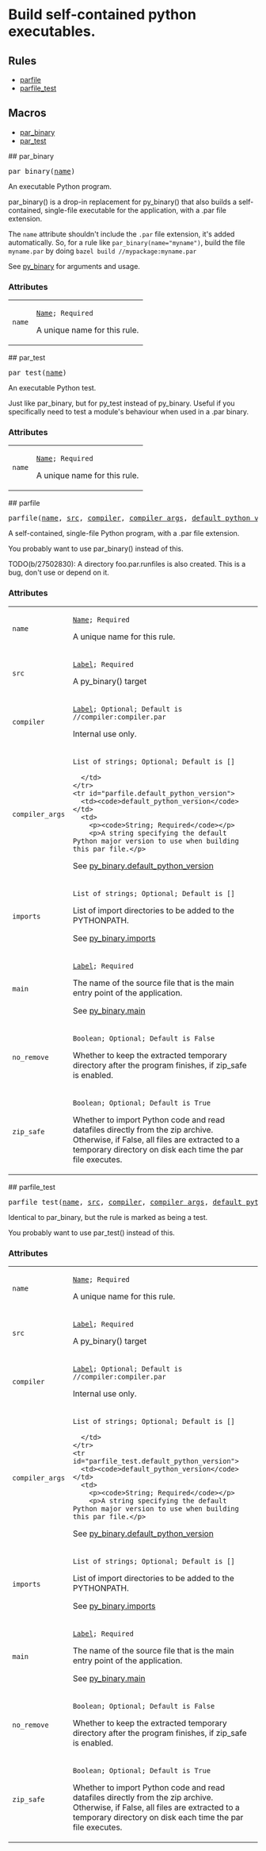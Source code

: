 
<!---
Documentation generated by Skydoc
-->
<h1>Build self-contained python executables.</h1>


<nav class="toc">
  <h2>Rules</h2>
  <ul>
    <li><a href="#parfile">parfile</a></li>
    <li><a href="#parfile_test">parfile_test</a></li>
  </ul>
  <h2>Macros</h2>
  <ul>
    <li><a href="#par_binary">par_binary</a></li>
    <li><a href="#par_test">par_test</a></li>
  </ul>
</nav>
<a name="par_binary"></a>
## par_binary

<pre>
par_binary(<a href="#par_binary.name">name</a>)
</pre>

An executable Python program.

par_binary() is a drop-in replacement for py_binary() that also
builds a self-contained, single-file executable for the
application, with a .par file extension.

The `name` attribute shouldn't include the `.par` file extension,
it's added automatically.  So, for a rule like
`par_binary(name="myname")`, build the file `myname.par` by doing
`bazel build //mypackage:myname.par`

See [py_binary](http://www.bazel.io/docs/be/python.html#py_binary)
for arguments and usage.


<a name="par_binary_args"></a>
### Attributes


<table class="params-table">
  <colgroup>
    <col class="col-param" />
    <col class="col-description" />
  </colgroup>
  <tbody>
    <tr id="par_binary.name">
      <td><code>name</code></td>
      <td>
        <p><code><a href="https://bazel.build/docs/build-ref.html#name">Name</a>; Required</code></p>
        <p>A unique name for this rule.</p>
      </td>
    </tr>
  </tbody>
</table>
<a name="par_test"></a>
## par_test

<pre>
par_test(<a href="#par_test.name">name</a>)
</pre>

An executable Python test.

Just like par_binary, but for py_test instead of py_binary.  Useful if you
specifically need to test a module's behaviour when used in a .par binary.


<a name="par_test_args"></a>
### Attributes


<table class="params-table">
  <colgroup>
    <col class="col-param" />
    <col class="col-description" />
  </colgroup>
  <tbody>
    <tr id="par_test.name">
      <td><code>name</code></td>
      <td>
        <p><code><a href="https://bazel.build/docs/build-ref.html#name">Name</a>; Required</code></p>
        <p>A unique name for this rule.</p>
      </td>
    </tr>
  </tbody>
</table>
<a name="parfile"></a>
## parfile

<pre>
parfile(<a href="#parfile.name">name</a>, <a href="#parfile.src">src</a>, <a href="#parfile.compiler">compiler</a>, <a href="#parfile.compiler_args">compiler_args</a>, <a href="#parfile.default_python_version">default_python_version</a>, <a href="#parfile.imports">imports</a>, <a href="#parfile.main">main</a>, <a href="#parfile.no_remove">no_remove</a>, <a href="#parfile.zip_safe">zip_safe</a>)
</pre>

A self-contained, single-file Python program, with a .par file extension.

You probably want to use par_binary() instead of this.

TODO(b/27502830): A directory foo.par.runfiles is also created. This
is a bug, don't use or depend on it.


<a name="parfile_args"></a>
### Attributes


<table class="params-table">
  <colgroup>
    <col class="col-param" />
    <col class="col-description" />
  </colgroup>
  <tbody>
    <tr id="parfile.name">
      <td><code>name</code></td>
      <td>
        <p><code><a href="https://bazel.build/docs/build-ref.html#name">Name</a>; Required</code></p>
        <p>A unique name for this rule.</p>
      </td>
    </tr>
    <tr id="parfile.src">
      <td><code>src</code></td>
      <td>
        <p><code><a href="https://bazel.build/docs/build-ref.html#labels">Label</a>; Required</code></p>
        <p>A py_binary() target</p>
      </td>
    </tr>
    <tr id="parfile.compiler">
      <td><code>compiler</code></td>
      <td>
        <p><code><a href="https://bazel.build/docs/build-ref.html#labels">Label</a>; Optional; Default is //compiler:compiler.par</code></p>
        <p>Internal use only.</p>
      </td>
    </tr>
    <tr id="parfile.compiler_args">
      <td><code>compiler_args</code></td>
      <td>
        <p><code>List of strings; Optional; Default is []</code></p>
        
      </td>
    </tr>
    <tr id="parfile.default_python_version">
      <td><code>default_python_version</code></td>
      <td>
        <p><code>String; Required</code></p>
        <p>A string specifying the default Python major version to use when building this par file.</p>
<p>See <a href="http://www.bazel.io/docs/be/python.html#py_binary.default_python_version">py_binary.default_python_version</a></p>
      </td>
    </tr>
    <tr id="parfile.imports">
      <td><code>imports</code></td>
      <td>
        <p><code>List of strings; Optional; Default is []</code></p>
        <p>List of import directories to be added to the PYTHONPATH.</p>
<p>See <a href="http://www.bazel.io/docs/be/python.html#py_binary.imports">py_binary.imports</a></p>
      </td>
    </tr>
    <tr id="parfile.main">
      <td><code>main</code></td>
      <td>
        <p><code><a href="https://bazel.build/docs/build-ref.html#labels">Label</a>; Required</code></p>
        <p>The name of the source file that is the main entry point of
the application.</p>
<p>See <a href="http://www.bazel.io/docs/be/python.html#py_binary.main">py_binary.main</a></p>
      </td>
    </tr>
    <tr id="parfile.no_remove">
      <td><code>no_remove</code></td>
      <td>
        <p><code>Boolean; Optional; Default is False</code></p>
        <p>Whether to keep the extracted temporary directory after the
program finishes, if zip_safe is enabled.</p>
      </td>
    </tr>
    <tr id="parfile.zip_safe">
      <td><code>zip_safe</code></td>
      <td>
        <p><code>Boolean; Optional; Default is True</code></p>
        <p>Whether to import Python code and read datafiles directly
from the zip archive.  Otherwise, if False, all files are
extracted to a temporary directory on disk each time the
par file executes.</p>
      </td>
    </tr>
  </tbody>
</table>
<a name="parfile_test"></a>
## parfile_test

<pre>
parfile_test(<a href="#parfile_test.name">name</a>, <a href="#parfile_test.src">src</a>, <a href="#parfile_test.compiler">compiler</a>, <a href="#parfile_test.compiler_args">compiler_args</a>, <a href="#parfile_test.default_python_version">default_python_version</a>, <a href="#parfile_test.imports">imports</a>, <a href="#parfile_test.main">main</a>, <a href="#parfile_test.no_remove">no_remove</a>, <a href="#parfile_test.zip_safe">zip_safe</a>)
</pre>

Identical to par_binary, but the rule is marked as being a test.

You probably want to use par_test() instead of this.


<a name="parfile_test_args"></a>
### Attributes


<table class="params-table">
  <colgroup>
    <col class="col-param" />
    <col class="col-description" />
  </colgroup>
  <tbody>
    <tr id="parfile_test.name">
      <td><code>name</code></td>
      <td>
        <p><code><a href="https://bazel.build/docs/build-ref.html#name">Name</a>; Required</code></p>
        <p>A unique name for this rule.</p>
      </td>
    </tr>
    <tr id="parfile_test.src">
      <td><code>src</code></td>
      <td>
        <p><code><a href="https://bazel.build/docs/build-ref.html#labels">Label</a>; Required</code></p>
        <p>A py_binary() target</p>
      </td>
    </tr>
    <tr id="parfile_test.compiler">
      <td><code>compiler</code></td>
      <td>
        <p><code><a href="https://bazel.build/docs/build-ref.html#labels">Label</a>; Optional; Default is //compiler:compiler.par</code></p>
        <p>Internal use only.</p>
      </td>
    </tr>
    <tr id="parfile_test.compiler_args">
      <td><code>compiler_args</code></td>
      <td>
        <p><code>List of strings; Optional; Default is []</code></p>
        
      </td>
    </tr>
    <tr id="parfile_test.default_python_version">
      <td><code>default_python_version</code></td>
      <td>
        <p><code>String; Required</code></p>
        <p>A string specifying the default Python major version to use when building this par file.</p>
<p>See <a href="http://www.bazel.io/docs/be/python.html#py_binary.default_python_version">py_binary.default_python_version</a></p>
      </td>
    </tr>
    <tr id="parfile_test.imports">
      <td><code>imports</code></td>
      <td>
        <p><code>List of strings; Optional; Default is []</code></p>
        <p>List of import directories to be added to the PYTHONPATH.</p>
<p>See <a href="http://www.bazel.io/docs/be/python.html#py_binary.imports">py_binary.imports</a></p>
      </td>
    </tr>
    <tr id="parfile_test.main">
      <td><code>main</code></td>
      <td>
        <p><code><a href="https://bazel.build/docs/build-ref.html#labels">Label</a>; Required</code></p>
        <p>The name of the source file that is the main entry point of
the application.</p>
<p>See <a href="http://www.bazel.io/docs/be/python.html#py_binary.main">py_binary.main</a></p>
      </td>
    </tr>
    <tr id="parfile_test.no_remove">
      <td><code>no_remove</code></td>
      <td>
        <p><code>Boolean; Optional; Default is False</code></p>
        <p>Whether to keep the extracted temporary directory after the
program finishes, if zip_safe is enabled.</p>
      </td>
    </tr>
    <tr id="parfile_test.zip_safe">
      <td><code>zip_safe</code></td>
      <td>
        <p><code>Boolean; Optional; Default is True</code></p>
        <p>Whether to import Python code and read datafiles directly
from the zip archive.  Otherwise, if False, all files are
extracted to a temporary directory on disk each time the
par file executes.</p>
      </td>
    </tr>
  </tbody>
</table>
